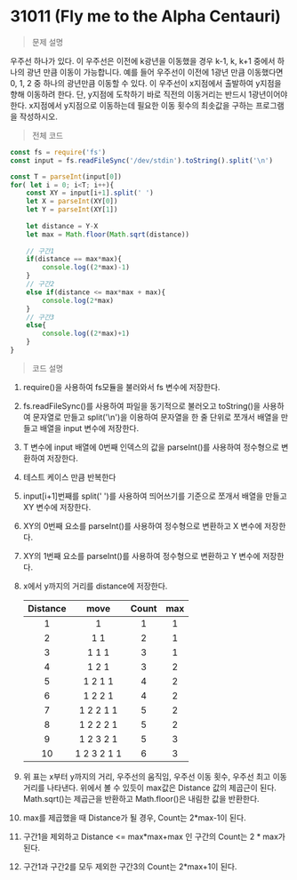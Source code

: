 # 31011 (Fly me to the Alpha Centauri)

> 문제 설명

우주선 하나가 있다. 이 우주선은 이전에 k광년을 이동했을 경우 k-1, k, k+1 중에서 하나의 광년 만큼 이동이 가능합니다. 예를 들어 우주선이 이전에 1광년 만큼 이동했다면 0, 1, 2 중 하나의 광년만큼 이동할 수 있다. 이 우주선이 x지점에서 출발하여 y지점을 향해 이동하려 한다. 단, y지점에 도착하기 바로 직전의 이동거리는 반드시 1광년이어야 한다. x지점에서 y지점으로 이동하는데 필요한 이동 횟수의 최솟값을 구하는 프로그램을 작성하시오.

> 전체 코드

```node.js
const fs = require('fs')
const input = fs.readFileSync('/dev/stdin').toString().split('\n') 

const T = parseInt(input[0])
for( let i = 0; i<T; i++){
    const XY = input[i+1].split(' ')
    let X = parseInt(XY[0])  
    let Y = parseInt(XY[1])    
    
    let distance = Y-X
    let max = Math.floor(Math.sqrt(distance))
    
    // 구간1
    if(distance == max*max){
        console.log((2*max)-1)
    }
    // 구간2
    else if(distance <= max*max + max){
        console.log(2*max)
    }
    // 구간3
    else{
        console.log((2*max)+1)
    }
}
```

> 코드 설명

1. require()을 사용하여 fs모듈을 불러와서 fs 변수에 저장한다.

2. fs.readFileSync()를 사용하여 파일을 동기적으로 불러오고 toString()을 사용하여 문자열로 만들고 split('\n')을 이용하여 문자열을 한 줄 단위로 쪼개서 배열을 만들고 배열을 input 변수에 저장한다.

3. T 변수에 input 배열에 0번째 인덱스의 값을 parseInt()를 사용하여 정수형으로 변환하여 저장한다.

4. 테스트 케이스 만큼 반복한다

5. input[i+1]번째를 split(' ')를 사용하여 띄어쓰기를 기준으로 쪼개서 배열을 만들고 XY 변수에 저장한다.

6. XY의 0번째 요소를 parseInt()를 사용하여 정수형으로 변환하고 X 변수에 저장한다.

7. XY의 1번째 요소를 parseInt()를 사용하여 정수형으로 변환하고 Y 변수에 저장한다.

8. x에서 y까지의 거리를 distance에 저장한다.

   | Distance |    move     | Count | max  |
   | :------: | :---------: | :---: | :--: |
   |    1     |      1      |   1   |  1   |
   |    2     |     1 1     |   2   |  1   |
   |    3     |    1 1 1    |   3   |  1   |
   |    4     |    1 2 1    |   3   |  2   |
   |    5     |   1 2 1 1   |   4   |  2   |
   |    6     |   1 2 2 1   |   4   |  2   |
   |    7     |  1 2 2 1 1  |   5   |  2   |
   |    8     |  1 2 2 2 1  |   5   |  2   |
   |    9     |  1 2 3 2 1  |   5   |  3   |
   |    10    | 1 2 3 2 1 1 |   6   |  3   |

9. 위 표는 x부터 y까지의 거리, 우주선의 움직임, 우주선 이동 횟수, 우주선 최고 이동 거리를 나타낸다. 위에서 볼 수 있듯이 max값은 Distance 값의 제곱근이 된다. Math.sqrt()는 제곱근을 반환하고 Math.floor()은 내림한 값을 반환한다.

10. max를 제곱했을 때 Distance가 될 경우, Count는 2*max-1이 된다.

11. 구간1을 제외하고 Distance <= max*max+max 인 구간의 Count는 2 * max가 된다.

12. 구간1과 구간2를 모두 제외한 구간3의 Count는 2*max+1이 된다.



